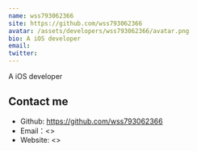 ```yaml
---
name: wss793062366
site: https://github.com/wss793062366
avatar: /assets/developers/wss793062366/avatar.png
bio: A iOS developer
email: 
twitter: 
---
```


A iOS developer

## Contact me

- Github: <https://github.com/wss793062366>
- Email：<>
- Website: <>
